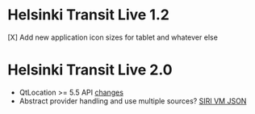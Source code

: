 Helsinki Transit Live 1.2
=========================

[X] Add new application icon sizes for tablet and whatever else

Helsinki Transit Live 2.0
=========================

* QtLocation >= 5.5 API
  [changes](http://doc.qt.io/qt-5/qtlocation-changes.html)
* Abstract provider handling and use multiple sources?
  [SIRI VM JSON](http://dev.hsl.fi/)
